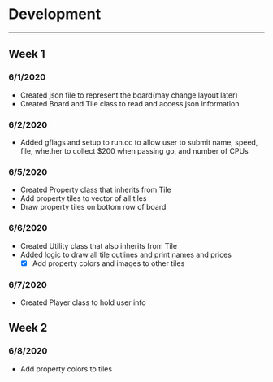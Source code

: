 # Development

---

## Week 1
### 6/1/2020
- Created json file to represent the board(may change layout later)
- Created Board and Tile class to read and access json information
### 6/2/2020
- Added gflags and setup to run.cc to allow user to submit name, speed, file, 
whether to collect $200 when passing go, and number of CPUs
### 6/5/2020
- Created Property class that inherits from Tile
- Add property tiles to vector of all tiles
- Draw property tiles on bottom row of board
### 6/6/2020
- Created Utility class that also inherits from Tile
- Added logic to draw all tile outlines and print names and prices
    - [x] Add property colors and images to other tiles
### 6/7/2020
- Created Player class to hold user info

## Week 2
### 6/8/2020
- Add property colors to tiles